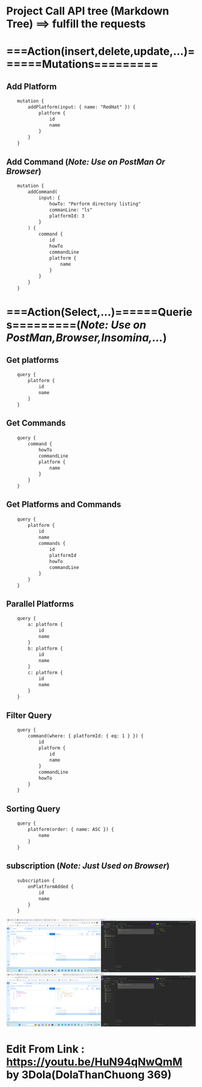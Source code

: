 # Project Call API tree (Markdown Tree) ==> fulfill the requests

# ===Action(insert,delete,update,...)======Mutations=========
## Add Platform
        mutation {
            addPlatform(input: { name: "RedHat" }) {
                platform {
                    id
                    name
                }
            }
        }
## Add Command (***Note: Use on PostMan Or Browser***)
        mutation {
            addCommand(
                input: {
                    howTo: "Perform directory listing"
                    commanLine: "ls"
                    platformId: 3
                }
            ) {
                command {
                    id
                    howTo
                    commandLine
                    platform {
                        name
                    }
                }
            }
        }
# ===Action(Select,...)======Queries=========(***Note: Use on PostMan,Browser,Insomina,...***)
## Get platforms
        query {
            platform {
                id
                name
            }
        }
## Get Commands
        query {
            command {
                howTo
                commandLine
                platform {
                    name
                }
            }
        }
## Get Platforms and Commands
        query {
            platform {
                id
                name
                commands {
                    id
                    platformId
                    howTo
                    commandLine
                }
            }
        }
## Parallel Platforms
        query {
            a: platform {
                id
                name
            }
            b: platform {
                id
                name
            }
            c: platform {
                id
                name
            }
        }
## Filter Query
        query {
            command(where: { platformId: { eq: 1 } }) {
                id
                platform {
                    id
                    name
                }
                commandLine
                howTo
            }
        }
## Sorting Query
        query {
            platform(order: { name: ASC }) {
                name
            }
        }
## subscription (***Note: Just Used on Browser***)
        subscription {
            onPlatformAdded {
                id
                name
            }
        }
![Alt text](image_before.png)
![Alt text](image_after.png)

# Edit From Link : https://youtu.be/HuN94qNwQmM by 3Dola(DolaThanChuong 369)